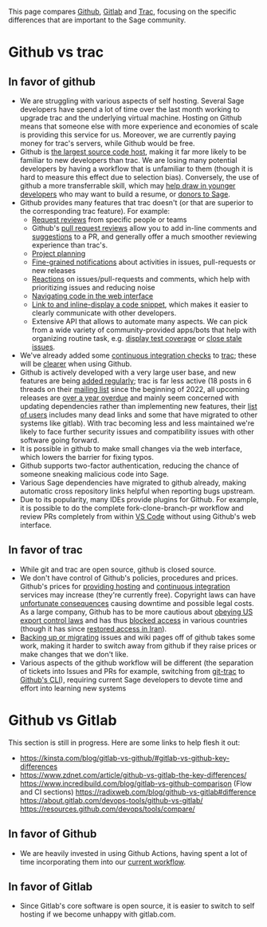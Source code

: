 This page compares [Github](https://github.com/), [Gitlab](https://about.gitlab.com/) and [Trac](https://trac.sagemath.org/), focusing on the specific differences that are important to the Sage community.

# Github vs trac

## In favor of github

* We are struggling with various aspects of self hosting.  Several Sage developers have spend a lot of time over the last month working to upgrade trac and the underlying virtual machine.  Hosting on Github means that someone else with more experience and economies of scale is providing this service for us.  Moreover, we are currently paying money for trac's servers, while Github would be free.
* Github is [the largest source code host](https://en.wikipedia.org/wiki/GitHub#:~:text=It%20is%20commonly%20used%20to,host%20as%20of%20November%202021.), making it far more likely to be familiar to new developers than trac.  We are losing many potential developers by having a workflow that is unfamiliar to them (though it is hard to measure this effect due to selection bias).  Conversely, the use of github a more transferrable skill, which may [help draw in younger developers](https://groups.google.com/g/sage-devel/c/ayOL8_bzOfk/m/Zj5W1T1gBwAJ) who may want to build a resume, or [donors to Sage](https://groups.google.com/d/msgid/sage-devel/173df162-58d0-4cad-b4c1-7be8e5d9133bn%40googlegroups.com).
* Github provides many features that trac doesn't (or that are superior to the corresponding trac feature). For example:
  - [Request reviews](https://docs.github.com/en/pull-requests/collaborating-with-pull-requests/proposing-changes-to-your-work-with-pull-requests/requesting-a-pull-request-review) from specific people or teams
  - Github's [pull request reviews](https://docs.github.com/en/pull-requests/collaborating-with-pull-requests/reviewing-changes-in-pull-requests/about-pull-request-reviews) allow you to add in-line comments and [suggestions](https://egghead.io/lessons/github-add-suggestions-in-a-github-pr-review) to a PR, and generally offer a much smoother reviewing experience than trac's.
  - [Project planning](https://github.com/features/issues)
  - [Fine-grained notifications](https://docs.github.com/en/account-and-profile/managing-subscriptions-and-notifications-on-github/setting-up-notifications/about-notifications) about activities in issues, pull-requests or new releases
  - [Reactions](https://github.blog/2016-03-10-add-reactions-to-pull-requests-issues-and-comments/) on issues/pull-requests and comments, which help with prioritizing issues and reducing noise
  - [Navigating code in the web interface](https://docs.github.com/en/repositories/working-with-files/using-files/navigating-code-on-github)
  - [Link to and inline-display a code snippet](https://docs.github.com/en/get-started/writing-on-github/working-with-advanced-formatting/creating-a-permanent-link-to-a-code-snippet), which makes it easier to clearly communicate with other developers.
  - Extensive API that allows to automate many aspects. We can pick from a wide variety of community-provided apps/bots that help with organizing routine task, e.g. [display test coverage](https://about.codecov.io/product/feature/pull-request-comments/) or [close stale issues](https://github.com/marketplace/stale).
* We've already added some [continuous integration checks](https://trac.sagemath.org/wiki/ReleaseTours/sage-9.6#BuildsandchecksofticketbranchesonGitHubActions) to [trac](https://trac.sagemath.org/ticket/33818); these will be [clearer](https://docs.github.com/en/pull-requests/collaborating-with-pull-requests/collaborating-on-repositories-with-code-quality-features/about-status-checks) when using Github.
* Github is actively developed with a very large user base, and new features are being [added regularly](https://github.blog/); trac is far less active (18 posts in 6 threads on their [mailing list](https://groups.google.com/g/trac-dev) since the beginning of 2022, all upcoming releases are [over a year overdue](https://trac.edgewall.org/roadmap) and mainly seem concerned with updating dependencies rather than implementing new features, their [list of users](https://trac.edgewall.org/wiki/TracUsers) includes many dead links and some that have migrated to other systems like gitlab).  With trac becoming less and less maintained we're likely to face further security issues and compatibility issues with other software going forward.
* It is possible in github to make small changes via the web interface, which lowers the barrier for fixing typos.
* Github supports two-factor authentication, reducing the chance of someone sneaking malicious code into Sage.
* Various Sage dependencies have migrated to github already, making automatic cross repository links helpful when reporting bugs upstream.
* Due to its popularity, many IDEs provide plugins for Github. For example, it is possible to do the complete fork-clone-branch-pr workflow and review PRs completely from within [VS Code](https://code.visualstudio.com/docs/editor/github) without using Github's web interface.

## In favor of trac

* While git and trac are open source, github is closed source.
* We don't have control of Github's policies, procedures and prices.  Github's prices for [providing hosting](https://docs.github.com/en/get-started/learning-about-github/faq-about-changes-to-githubs-plans) and [continuous integration](https://docs.github.com/en/actions/learn-github-actions/usage-limits-billing-and-administration) services may increase (they're currently free).  Copyright laws can have [unfortunate consequences](https://www.asmeurer.com/blog/posts/the-sympy-hackerrank-dmca-incident/) causing downtime and possible legal costs.  As a large company, Github has to be more cautious about [obeying US export control laws](https://docs.github.com/en/site-policy/other-site-policies/github-and-trade-controls) and has thus [blocked access](https://techcrunch.com/2019/07/29/github-ban-sanctioned-countries/) in various countries (though it has since [restored access in Iran](https://github.blog/2021-01-05-advancing-developer-freedom-github-is-fully-available-in-iran/)).
* [Backing up or migrating](https://rewind.com/blog/three-ways-to-backup-your-github-issues/) issues and wiki pages off of github takes some work, making it harder to switch away from github if they raise prices or make changes that we don't like.
* Various aspects of the github workflow will be different (the separation of tickets into Issues and PRs for example, switching from [git-trac](https://github.com/sagemath/git-trac-command) to [Github's CLI](https://cli.github.com/)), requiring current Sage developers to devote time and effort into learning new systems

# Github vs Gitlab

This section is still in progress.  Here are some links to help flesh it out:

* https://kinsta.com/blog/gitlab-vs-github/#gitlab-vs-github-key-differences
* https://www.zdnet.com/article/github-vs-gitlab-the-key-differences/
https://www.incredibuild.com/blog/gitlab-vs-github-comparison (Flow and CI sections)
https://radixweb.com/blog/github-vs-gitlab#difference
https://about.gitlab.com/devops-tools/github-vs-gitlab/
https://resources.github.com/devops/tools/compare/

## In favor of Github

* We are heavily invested in using Github Actions, having spent a lot of time incorporating them into our [current workflow](https://trac.sagemath.org/wiki/ReleaseTours/sage-9.6#BuildsandchecksofticketbranchesonGitHubActions).

## In favor of Gitlab

* Since Gitlab's core software is open source, it is easier to switch to self hosting if we become unhappy with gitlab.com.